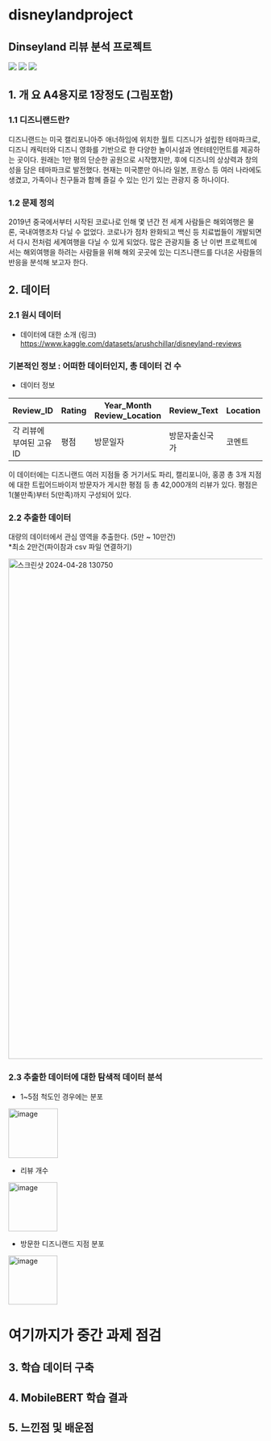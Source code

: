 # disneylandproject
## Dinseyland 리뷰 분석 프로젝트  
<!-- 
badge icon 참고 사이트
https://github.com/danmadeira/simple-icon-badges
-->
<img src="https://img.shields.io/badge/python-%233776AB.svg?&style=for-the-badge&logo=python&logoColor=white" />
<img src="https://img.shields.io/badge/pytorch-%23EE4C2C.svg?&style=for-the-badge&logo=pytorch&logoColor=white" />
<img src="https://img.shields.io/badge/pycharm-%23000000.svg?&style=for-the-badge&logo=pycharm&logoColor=white" />

## 1. 개 요 A4용지로 1장정도 (그림포함)
### 1.1 디즈니랜드란?
디즈니랜드는 미국 캘리포니아주 애너하임에 위치한 월트 디즈니가 설립한 테마파크로, 디즈니 캐릭터와 디즈니 영화를 기반으로 한 다양한 놀이시설과 엔터테인먼트를 제공하는 곳이다. 원래는 1만 평의 단순한 공원으로 시작했지만, 후에 디즈니의 상상력과 창의성을 담은 테마파크로 발전했다.
현재는 미국뿐만 아니라 일본, 프랑스 등 여러 나라에도 생겼고, 가족이나 친구들과 함께 즐길 수 있는 인기 있는 관광지 중 하나이다.

### 1.2 문제 정의
2019년 중국에서부터 시작된 코로나로 인해 몇 년간 전 세계 사람들은 해외여행은 물론, 국내여행조차 다닐 수 없었다. 코로나가 점차 완화되고 백신 등 치료법들이 개발되면서 다시 전처럼 세계여행을 다닐 수 있게 되었다. 많은 관광지들 중 난 이번 프로젝트에서는 해외여행을 하려는 사람들을 위해 해외 곳곳에 있는 디즈니랜드를 다녀온 사람들의 반응을 분석해 보고자 한다.

## 2. 데이터
### 2.1 원시 데이터
* 데이터에 대한 소개 (링크) <br>
https://www.kaggle.com/datasets/arushchillar/disneyland-reviews  

### 기본적인 정보 : 어떠한 데이터인지, 총 데이터 건 수  
* 데이터 정보

|Review_ID|Rating|Year_Month Review_Location|Review_Text|Location|
|------|---|---|---|---|
|각 리뷰에 부여된 고유 ID|평점|방문일자|방문자출신국가|코멘트|디즈니랜드 파크 위치| 
                                             
이 데이터에는 디즈니랜드 여러 지점들 중 거기서도 파리, 캘리포니아, 홍콩 총 3개 지점에 대한 트립어드바이저 방문자가 게시한 평점 등 총 42,000개의 리뷰가 있다. 
평점은 1(불만족)부터 5(만족)까지 구성되어 있다.

### 2.2 추출한 데이터
대량의 데이터에서 관심 영역을 추출한다. (5만 ~ 10만건)<br>
*최소 2만건(파이참과 csv 파일 연결하기)  

<img width="990" alt="스크린샷 2024-04-28 130750" src="https://github.com/dltnfls/disneylandproject/assets/101054398/88a546ed-4c00-44e4-873c-c626b24d3a69">


### 2.3 추출한 데이터에 대한 탐색적 데이터 분석
* 1~5점 척도인 경우에는 분포

<img width="98" alt="image" src="https://github.com/dltnfls/disneylandproject/assets/101054398/1e12b4b5-9b56-4066-a193-e396cfcee41e">

* 리뷰 개수  

<img width="97" alt="image" src="https://github.com/dltnfls/disneylandproject/assets/101054398/79b2ff99-c252-4b29-950a-d7a7aafe9522">  

* 방문한 디즈니랜드 지점 분포

<img width="97" alt="image" src="https://github.com/dltnfls/disneylandproject/assets/101054398/c24fc444-f18d-4249-805c-0e4520a12442">


# 여기까지가 중간 과제 점검 

## 3. 학습 데이터 구축

## 4. MobileBERT 학습 결과

## 5. 느낀점 및 배운점
